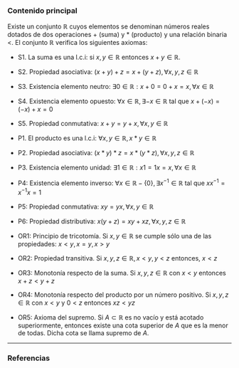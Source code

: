 ### Contenido principal

Existe un conjunto $\mathbb{R}$ cuyos elementos se denominan números reales dotados de dos operaciones $+$ (suma) y $*$ (producto) y una relación binaria $<$. El conjunto $\mathbb{R}$ verifica los siguientes axiomas:
- S1. La suma es una l.c.i: si $x, y \in \mathbb{R}$ entonces $x + y \in \mathbb{R}$.
- S2. Propiedad asociativa: $(x+y)+z = x+(y+z), \forall x,y,z \in \mathbb{R}$
- S3. Existencia elemento neutro: $\exists 0 \in \mathbb{R} : x + 0 = 0 + x = x, \forall x \in \mathbb{R}$
- S4. Existencia elemento opuesto: $\forall x \in \mathbb{R}, \exists -x \in \mathbb{R}$ tal que $x + (-x) = (-x) + x = 0$
- S5. Propiedad conmutativa: $x+y=y+x, \forall x,y \in \mathbb{R}$

- P1. El producto es una l.c.i: $\forall x,y \in \mathbb{R}, x*y \in \mathbb{R}$
- P2. Propiedad asociativa: $(x*y)*z = x*(y*z), \forall x,y,z \in \mathbb{R}$
- P3. Existencia elemento unidad: $\exists 1 \in \mathbb{R}: x1 = 1x = x, \forall x \in \mathbb{R}$
- P4: Existencia elemento inverso: $\forall x \in \mathbb{R} - \{0\}, \exists x^{-1} \in \mathbb{R}$ tal que $xx^{-1} = x^{-1}x =1$
- P5: Propiedad conmutativa: $xy = yx, \forall x,y \in \mathbb{R}$
- P6: Propiedad distributiva: $x(y+z) = xy + xz, \forall x,y,z \in \mathbb{R}$

- OR1: Principio de tricotomía. Si $x,y \in \mathbb{R}$ se cumple sólo una de las propiedades: $x<y, x=y, x>y$
- OR2: Propiedad transitiva. Si $x, y, z \in \mathbb{R}, x<y, y<z$ entonces, $x<z$
- OR3: Monotonía respecto de la suma. Si $x,y,z \in \mathbb{R}$ con $x<y$ entonces $x+z < y+z$
- OR4: Monotonía respecto del producto por un número positivo. Si $x,y,z \in \mathbb{R}$ con $x<y$ y $0<z$ entonces $xz < yz$
- OR5: Axioma del supremo. Si $A \subset \mathbb{R}$ es no vacío y está acotado superiormente, entonces existe una cota superior de $A$ que es la menor de todas. Dicha cota se llama supremo de $A$.


--- 
### Referencias

